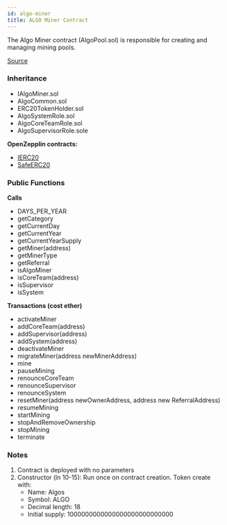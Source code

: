 ```yaml
---
id: algo-miner
title: ALGO Miner Contract
---
```


The Algo Miner contract (AlgoPool.sol) is responsible for creating and managing mining pools. 

[Source](https://github.com/Superalgos/ALGOToken/blob/master/labs/algo-erc20-token/src/AdvancedAlgos.AlgoToken.AlgoErc20Token/SmartContracts/src/AlgoTokenV1.sol)

### Inheritance

- IAlgoMiner.sol
- AlgoCommon.sol
- ERC20TokenHolder.sol
- AlgoSystemRole.sol
- AlgoCoreTeamRole.sol
- AlgoSupervisorRole.sole

**OpenZepplin contracts:**

- [IERC20](https://openzeppelin.org/api/docs/token_ERC20_IERC20.html)
- [SafeERC20](https://openzeppelin.org/api/docs/token_ERC20_SafeERC20.html)

### Public Functions

**Calls**

- DAYS_PER_YEAR
- getCategory
- getCurrentDay
- getCurrentYear
- getCurrentYearSupply
- getMiner(address)
- getMinerType
- getReferral
- isAlgoMiner
- isCoreTeam(address)
- isSupervisor
- isSystem


**Transactions (cost ether)**

- activateMiner
- addCoreTeam(address)
- addSupervisor(address)
- addSystem(address)
- deactivateMiner
- migrateMiner(address newMinerAddress)
- mine
- pauseMining
- renounceCoreTeam
- renounceSupervisor
- renounceSystem
- resetMiner(address newOwnerAddress, address new ReferralAddress)
- resumeMining
- startMining
- stopAndRemoveOwnership
- stopMining
- terminate

### Notes

1. Contract is deployed with no parameters
2. Constructor (ln 10-15): Run once on contract creation. Token create with:
	- Name: Algos
	- Symbol: ALGO
	- Decimal length: 18
	- Initial supply: 1000000000000000000000000000
